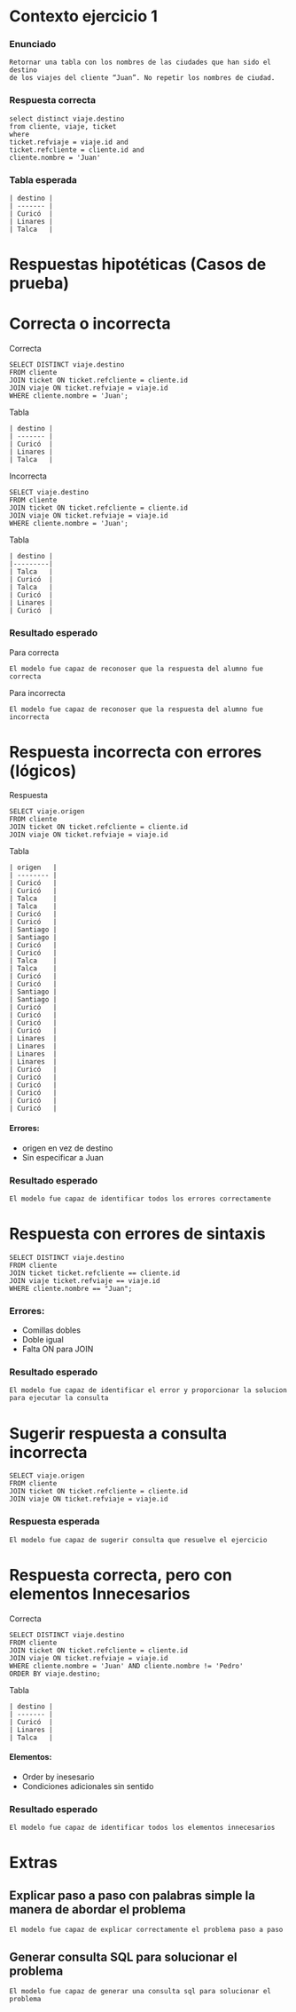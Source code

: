 # Contexto ejercicio 1

### Enunciado
```
Retornar una tabla con los nombres de las ciudades que han sido el destino
de los viajes del cliente “Juan”. No repetir los nombres de ciudad.
```

### Respuesta correcta
```
select distinct viaje.destino 
from cliente, viaje, ticket
where 
ticket.refviaje = viaje.id and
ticket.refcliente = cliente.id and
cliente.nombre = 'Juan'
```

### Tabla esperada
```
| destino |
| ------- |
| Curicó  |
| Linares |
| Talca   |
```



# Respuestas hipotéticas (Casos de prueba)

# Correcta o incorrecta

Correcta
```
SELECT DISTINCT viaje.destino
FROM cliente
JOIN ticket ON ticket.refcliente = cliente.id
JOIN viaje ON ticket.refviaje = viaje.id
WHERE cliente.nombre = 'Juan';

```

Tabla
```
| destino |
| ------- |
| Curicó  |
| Linares |
| Talca   |
```


Incorrecta
```
SELECT viaje.destino
FROM cliente
JOIN ticket ON ticket.refcliente = cliente.id
JOIN viaje ON ticket.refviaje = viaje.id
WHERE cliente.nombre = 'Juan';

```

Tabla
```
| destino |
|---------|
| Talca   |
| Curicó  |
| Talca   |
| Curicó  |
| Linares |
| Curicó  |
```

### Resultado esperado
Para correcta
```
El modelo fue capaz de reconoser que la respuesta del alumno fue correcta
```

Para incorrecta
```
El modelo fue capaz de reconoser que la respuesta del alumno fue incorrecta
```




# Respuesta incorrecta con errores (lógicos)

Respuesta
```
SELECT viaje.origen 
FROM cliente
JOIN ticket ON ticket.refcliente = cliente.id
JOIN viaje ON ticket.refviaje = viaje.id
```

Tabla
```
| origen   |
| -------- |
| Curicó   |
| Curicó   |
| Talca    |
| Talca    |
| Curicó   |
| Curicó   |
| Santiago |
| Santiago |
| Curicó   |
| Curicó   |
| Talca    |
| Talca    |
| Curicó   |
| Curicó   |
| Santiago |
| Santiago |
| Curicó   |
| Curicó   |
| Curicó   |
| Curicó   |  
| Linares  |
| Linares  |
| Linares  |
| Linares  |
| Curicó   |
| Curicó   |
| Curicó   |
| Curicó   |
| Curicó   |
| Curicó   |
```

#### Errores:
-  origen en vez de destino
-  Sin especificar a Juan
### Resultado esperado
```
El modelo fue capaz de identificar todos los errores correctamente
```




# Respuesta con errores de sintaxis

```
SELECT DISTINCT viaje.destino
FROM cliente
JOIN ticket ticket.refcliente == cliente.id
JOIN viaje ticket.refviaje == viaje.id
WHERE cliente.nombre == "Juan";
```

### Errores:
- Comillas dobles
- Doble igual
- Falta ON para JOIN
### Resultado esperado
```
El modelo fue capaz de identificar el error y proporcionar la solucion para ejecutar la consulta
```





# Sugerir respuesta a consulta incorrecta

```
SELECT viaje.origen 
FROM cliente
JOIN ticket ON ticket.refcliente = cliente.id
JOIN viaje ON ticket.refviaje = viaje.id
```
### Respuesta esperada
```
El modelo fue capaz de sugerir consulta que resuelve el ejercicio
```




# Respuesta correcta, pero con elementos Innecesarios

Correcta
```
SELECT DISTINCT viaje.destino
FROM cliente
JOIN ticket ON ticket.refcliente = cliente.id
JOIN viaje ON ticket.refviaje = viaje.id
WHERE cliente.nombre = 'Juan' AND cliente.nombre != 'Pedro'
ORDER BY viaje.destino;
```

Tabla
```
| destino |
| ------- |
| Curicó  |
| Linares |
| Talca   |
```
#### Elementos:
-  Order by inesesario
-  Condiciones adicionales sin sentido
### Resultado esperado
```
El modelo fue capaz de identificar todos los elementos innecesarios
```




# Extras

## Explicar paso a paso con palabras simple la manera de abordar el problema
```
El modelo fue capaz de explicar correctamente el problema paso a paso
```

## Generar consulta SQL para solucionar el problema
```
El modelo fue capaz de generar una consulta sql para solucionar el problema
```
